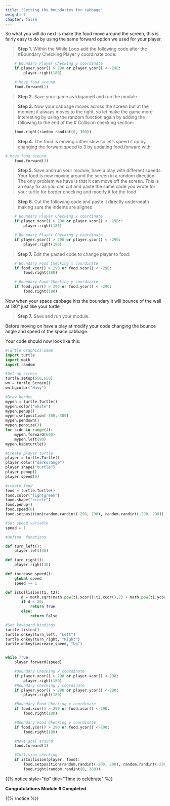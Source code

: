 ```yaml
---
title: "Setting the boundaries for cabbage"
weight: 7
chapter: false
---
```


So what you will do next is make the food move around the screen, this is fairly easy to do by using the same forward option we used for your player.

>**Step 1.**  Within the While Loop add the following code after the #Boundary Checking Player y coordinate code:

```python {title="python"}
    # Boundary Player Checking y coordinate
    if player.ycor() > 290 or player.ycor() < -290:
        player.right(180)

    # Move food around
    food.forward(1)
```

>**Step 2.**  Save your game as kbgame6 and run the module.

>**Step 3.**  Now your cabbage moves across the screen but at the moment it always moves to the right, so let make the game more interesting by using the random function again by adding the following to the end of the # Collision checking section:

```python {title="python"}
    food.right(random.randint(0, 360))
```

>**Step 4.**  The food is moving rather slow so let’s speed it up by changing the forward speed to 3 by updating food.forward with:

```python {title="python"}
# Move food around
    food.forward(3)
```

>**Step 5.**  Save and run your module, have a play with different speeds. Your food is now moving around the screen in a random direction. The only problem we have is that it can move off the screen. This is an easy fix as you can cut and paste the same code you wrote for your turtle for border checking and modify it for the food.

>**Step 6.**  Cut the following code and paste it directly underneath making sure the indents are aligned

```python {title="python"}
    # Boundary Player Checking x coordinate
    if player.xcor() > 290 or player.xcor() < -290::
        player.right(180)

    # Boundary Player Checking y coordinate
    if player.ycor() > 290 or player.ycor() < -290:
        player.right(180)  
```

>**Step 7.** Edit the pasted code to change player to food:

```python {title="python"}
    # Boundary Food Checking x coordinate
    if food.xcor() > 290 or food.xcor() < -290:
        food.right(180)

    # Boundary Food Checking y coordinate
    if food.ycor() > 290 or food.ycor() < -290:
        food.right(180) 
```

Now when your space cabbage hits the boundary it will bounce of the wall at 180&deg; just like your turtle

>**Step 7.**  Save and run your module.

Before moving on have a play at modify your code changing the bounce angle and speed of the space cabbage.

Your code should now look like this:

```python {title="python"}
#Turtle Graphics Game
import turtle
import math
import random

#Set up screen
turtle.setup(650,650)
wn = turtle.Screen()
wn.bgcolor("Navy")

#Draw border
mypen = turtle.Turtle()
mypen.color("white")
mypen.penup()
mypen.setposition(-300,-300)
mypen.pendown()
mypen.pensize(3)
for side in range(4):
    mypen.forward(600)
    mypen.left(90)
mypen.hideturtle()

#Create player turtle
player = turtle.Turtle()
player.color("darkorange")
player.shape("turtle")
player.penup()
player.speed(0)

#create food
food = turtle.Turtle()
food.color("lightgreen")
food.shape("circle")
food.penup()
food.speed(0)
food.setposition(random.randint(-290, 290), random.randint(-290, 290))

#Set speed variable
speed = 1

#Define  functions

def turn_left():
    player.left(30)

def turn_right():
    player.right(30)

def increase_speed():
    global speed
    speed += 1

def isCollision(t1, t2):
       d = math.sqrt(math.pow(t1.xcor()-t2.xcor(),2) + math.pow(t1.ycor()-t2.ycor(),2))
       if d < 20:
           return True
       else:
           return False

#Set keyboard bindings
turtle.listen()
turtle.onkey(turn_left, "Left")
turtle.onkey(turn_right, "Right")
turtle.onkey(increase_speed, "Up")


while True:
    player.forward(speed)

    #Boundary Checking x coordinate
    if player.xcor() > 290 or player.xcor() <-290:
        player.right(180)
    #Boundary Checking y coordinate
    if player.ycor() > 290 or player.ycor() <-290:
        player.right(180)

    #Boundary Food Checking x coordinate
    if food.xcor() > 290 or food.xcor() <-290:
        food.right(180)

    #Boundary Food Checking y coordinate
    if food.ycor() > 290 or food.ycor() <-290:
        food.right(180)

    #Move goal around
    food.forward(3)

    #Collision checking
    if isCollision(player, food):
        food.setposition(random.randint(-290, 290), random.randint(-290, 290))
        food.right(random.randint(0, 360))

```

{{% notice style="tip" title="Time to celebrate" %}}

**Congratulations Module 6 Completed**

{{% /notice %}}